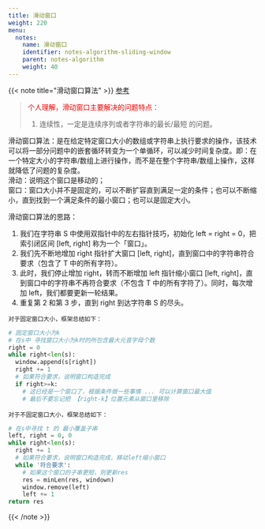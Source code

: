 ```yaml
---
title: 滑动窗口
weight: 220
menu:
  notes:
    name: 滑动窗口
    identifier: notes-algorithm-sliding-window
    parent: notes-algorithm
    weight: 40
---
```


{{< note title="滑动窗口算法" >}}
<a href="https://www.cnblogs.com/huansky/p/13488234.html" target="blank">参考</a>


> <font color=#f00000>个人理解，滑动窗口主要解决的问题特点</font>：
> 1. 连续性，一定是连续序列或者字符串的最长/最短 的问题。


滑动窗口算法：是在给定特定窗口大小的数组或字符串上执行要求的操作，该技术可以将一部分问题中的嵌套循环转变为一个单循环，可以减少时间复杂度。即：在一个特定大小的字符串/数组上进行操作，而不是在整个字符串/数组上操作，这样就降低了问题的复杂度。<br>
滑动：说明这个窗口是移动的；<br>
窗口：窗口大小并不是固定的，可以不断扩容直到满足一定的条件；也可以不断缩小，直到找到一个满足条件的最小窗口；也可以是固定大小。<br>

滑动窗口算法的思路：<br>
1. 我们在字符串 S 中使用双指针中的左右指针技巧，初始化 left = right = 0，把索引闭区间 [left, right] 称为一个「窗口」。
2. 我们先不断地增加 right 指针扩大窗口 [left, right]，直到窗口中的字符串符合要求（包含了 T 中的所有字符）。
3. 此时，我们停止增加 right，转而不断增加 left 指针缩小窗口 [left, right]，直到窗口中的字符串不再符合要求（不包含 T 中的所有字符了）。同时，每次增加 left，我们都要更新一轮结果。
4. 重复第 2 和第 3 步，直到 right 到达字符串 S 的尽头。

`对于固定窗口大小，框架总结如下：`
```python
# 固定窗口大小为k
# 在s中 寻找窗口大小为k时的所包含最大元音字母个数
right = 0
while right<len(s):
  window.append(s[right])
  right += 1
  # 如果符合要求，说明窗口构造完成
  if right>=k:
    # 这已经是一个窗口了，根据条件做一些事情 ... 可以计算窗口最大值
    # 最后不要忘记把 【right-k】位置元素从窗口里移除
```

`对于不固定窗口大小，框架总结如下：`
```python
# 在s中寻找 t 的 最小覆盖子串
left, right = 0, 0
while right<len(s):
  right += 1
  # 如果符合要求，说明窗口构造完成，移动left缩小窗口
  while '符合要求':
    # 如果这个窗口的子串更短，则更新res
    res = minLen(res, windown)
    window.remove(left)
    left += 1
return res
```

{{< /note >}}

